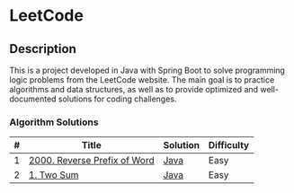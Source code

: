 # LeetCode

## Description
This is a project developed in Java with Spring Boot to solve programming logic problems from the LeetCode website. The main goal is to practice algorithms and data structures, as well as to provide optimized and well-documented solutions for coding challenges.

### Algorithm Solutions

| # | Title | Solution                                                                                  | Difficulty |
|---| ----- |-------------------------------------------------------------------------------------------| ---------- |
| 1 |[2000. Reverse Prefix of Word](https://leetcode.com/problems/reverse-prefix-of-word/description/) | [Java](./src/main/java/com/example/leetcode/reversePrefixOfWord/ReversePrefixOfWordSolution.java) |Easy|
| 2 |[1. Two Sum](https://leetcode.com/problems/two-sum/description/) | [Java](./src/main/java/com/example/leetcode/twoSum/TwoSumSolution.java) |Easy|